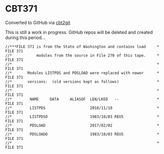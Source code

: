 # CBT371
Converted to GitHub via [cbt2git](https://github.com/wizardofzos/cbt2git)

This is still a work in progress. GitHub repos will be deleted and created during this period...

```
//***FILE 371 is from the State of Washington and contains load     *   FILE 371
//*           modules from the source in File 270 of this tape.     *   FILE 371
//*                                                                 *   FILE 371
//*       Modules LISTPDS and PDSLOAD were replaced with newer      *   FILE 371
//*       versions:  (old versions kept as follows)                 *   FILE 371
//*                                                                 *   FILE 371
//*        NAME     DATA     ALIASOF  LEN/LKED   --                 *   FILE 371
//*        LISTPDS                    2018/11/10                    *   FILE 371
//*        LISTPDSO                   1983/10/03 REUS               *   FILE 371
//*        PDSLOAD                    2017/02/02                    *   FILE 371
//*        PDSLOADO                   1983/10/03 REUS               *   FILE 371
//*                                                                 *   FILE 371
```
